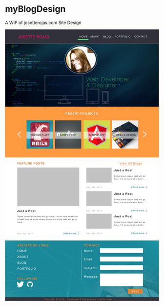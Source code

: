 # myBlogDesign
A WIP of josetterojas.com Site Design

![alt tag](https://github.com/jojo1311/myBlogDesign/blob/master/josetterojasMyBlog.png)

